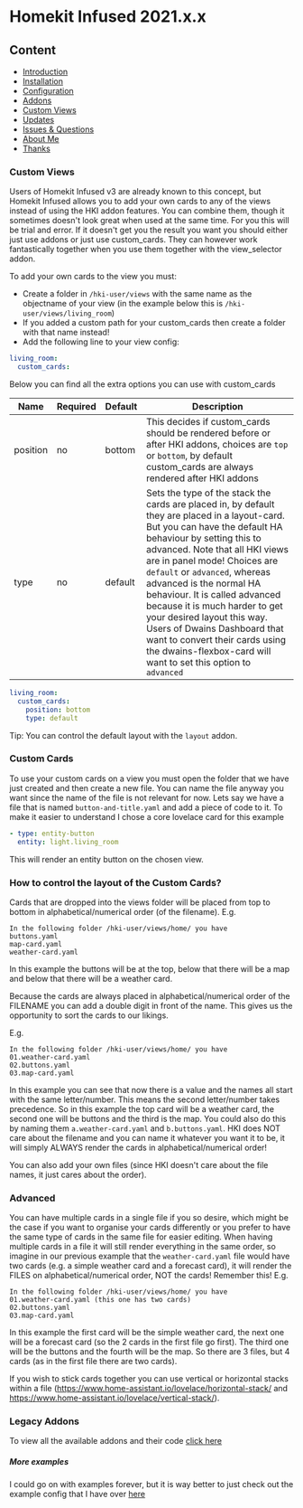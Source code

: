 # Homekit Infused 2021.x.x

## Content
- [Introduction](index.md)
- [Installation](installation.md)
- [Configuration](configuration.md)
- [Addons](addons.md)
- [Custom Views](custom_views.md)
- [Updates](updates.md)
- [Issues & Questions](issues.md)
- [About Me](about.md)
- [Thanks](thanks.md)

### Custom Views
Users of Homekit Infused v3 are already known to this concept, but Homekit Infused allows you to add your own cards to any of the views instead of using the HKI addon features. You can combine them, though it sometimes doesn't look great when used at the same time. For you this will be trial and error. If it doesn't get you the result you want you should either just use addons or just use custom_cards. They can however work fantastically together when you use them together with the view_selector addon.

To add your own cards to the view you must:
- Create a folder in `/hki-user/views` with the same name as the objectname of your view (in the example below this is `/hki-user/views/living_room`)
- If you added a custom path for your custom_cards then create a folder with that name instead!
- Add the following line to your view config:

```yaml
living_room:
  custom_cards:
```
Below you can find all the extra options you can use with custom_cards

| Name | Required | Default | Description |
|----------------------------------|-------------|----------------------|-----------------------------------------------------------------------------------------------------------------------------------------------------------------------------------|
| position | no | bottom | This decides if custom_cards should be rendered before or after HKI addons, choices are `top` or `bottom`, by default custom_cards are always rendered after HKI addons |
| type | no | default | Sets the type of the stack the cards are placed in, by default they are placed in a layout-card. But you can have the default HA behaviour by setting this to advanced. Note that all HKI views are in panel mode! Choices are `default` or `advanced`, whereas advanced is the normal HA behaviour. It is called advanced because it is much harder to get your desired layout this way. Users of Dwains Dashboard that want to convert their cards using the dwains-flexbox-card will want to set this option to `advanced` |

```yaml
living_room:
  custom_cards: 
    position: bottom
    type: default
```
Tip: You can control the default layout with the `layout` addon.

### Custom Cards
To use your custom cards on a view you must open the folder that we have just created and then create a new file. You can name the file anyway you want since the name of the file is not relevant for now.
Lets say we have a file that is named `button-and-title.yaml` and add a piece of code to it. To make it easier to understand I chose a core lovelace card for this example

```yaml
- type: entity-button
  entity: light.living_room
```
This will render an entity button on the chosen view.

### How to control the layout of the Custom Cards?
Cards that are dropped into the views folder will be placed from top to bottom in alphabetical/numerical order (of the filename).
E.g.

```
In the following folder /hki-user/views/home/ you have
buttons.yaml
map-card.yaml
weather-card.yaml
```
In this example the buttons will be at the top, below that there will be a map and below that there will be a weather card.

Because the cards are always placed in alphabetical/numerical order of the FILENAME you can add a double digit in front of the name.
This gives us the opportunity to sort the cards to our likings.

E.g.
```
In the following folder /hki-user/views/home/ you have
01.weather-card.yaml
02.buttons.yaml
03.map-card.yaml
``` 
In this example you can see that now there is a value and the names all start with the same letter/number. This means the second letter/number takes precedence. So in this example the top card will be a weather card, the second one will be buttons and the third is the map.
You could also do this by naming them `a.weather-card.yaml` and `b.buttons.yaml`. HKI does NOT care about the filename and you can name it whatever you want it to be, it will simply ALWAYS render the cards in alphabetical/numerical order!

You can also add your own files (since HKI doesn't care about the file names, it just cares about the order). 

### Advanced
You can have multiple cards in a single file if you so desire, which might be the case if you want to organise your cards differently or you prefer to have the same type of cards in the same file for easier editing.
When having multiple cards in a file it will still render everything in the same order, so imagine in our previous example that the `weather-card.yaml` file would have two cards (e.g. a simple weather card and a forecast card), it will render the FILES on alphabetical/numerical order, NOT the cards! Remember this!
E.g.
```
In the following folder /hki-user/views/home/ you have
01.weather-card.yaml (this one has two cards)
02.buttons.yaml
03.map-card.yaml
```
In this example the first card will be the simple weather card, the next one will be a forecast card (so the 2 cards in the first file go first). The third one will be the buttons and the fourth will be the map.
So there are 3 files, but 4 cards (as in the first file there are two cards).

If you wish to stick cards together you can use vertical or horizontal stacks within a file (https://www.home-assistant.io/lovelace/horizontal-stack/ and https://www.home-assistant.io/lovelace/vertical-stack/).

### Legacy Addons
To view all the available addons and their code [click here](https://github.com/jimz011/homekit-infused/tree/4.x.x-docs/addon_list.md)

##### More examples
I could go on with examples forever, but it is way better to just check out the example config that I have over [here](https://github.com/jimz011/homekit-infused/tree/4.x.x-personal)
